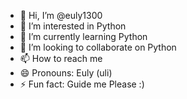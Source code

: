 - 👋 Hi, I’m @euly1300
- 👀 I’m interested in Python
- 🌱 I’m currently learning Python
- 💞️ I’m looking to collaborate on Python
- 📫 How to reach me 
- 😄 Pronouns: Euly (uli)
- ⚡ Fun fact: Guide me Please :)

<!---
euly1300/euly1300 is a ✨ special ✨ repository because its `README.md` (this file) appears on your GitHub profile.
You can click the Preview link to take a look at your changes.
--->

